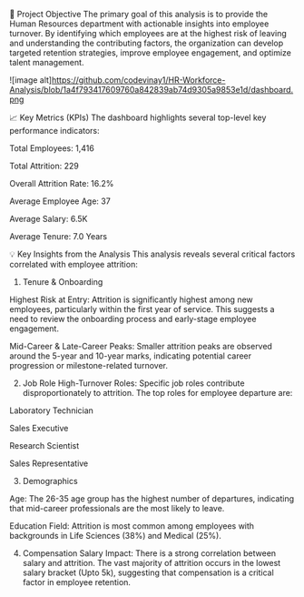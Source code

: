 🚀 Project Objective
The primary goal of this analysis is to provide the Human Resources department with actionable insights into employee turnover. By identifying which employees are at the highest risk of leaving and understanding the contributing factors, the organization can develop targeted retention strategies, improve employee engagement, and optimize talent management.

![image alt]https://github.com/codevinay1/HR-Workforce-Analysis/blob/1a4f793417609760a842839ab74d9305a9853e1d/dashboard.png

📈 Key Metrics (KPIs)
The dashboard highlights several top-level key performance indicators:


Total Employees: 1,416 


Total Attrition: 229 


Overall Attrition Rate: 16.2% 


Average Employee Age: 37 


Average Salary: 6.5K 


Average Tenure: 7.0 Years 

💡 Key Insights from the Analysis
This analysis reveals several critical factors correlated with employee attrition:

1. Tenure & Onboarding

Highest Risk at Entry: Attrition is significantly highest among new employees, particularly within the first year of service. This suggests a need to review the onboarding process and early-stage employee engagement.


Mid-Career & Late-Career Peaks: Smaller attrition peaks are observed around the 5-year and 10-year  marks, indicating potential career progression or milestone-related turnover.


2. Job Role
High-Turnover Roles: Specific job roles contribute disproportionately to attrition. The top roles for employee departure are:

Laboratory Technician 

Sales Executive 


Research Scientist 


Sales Representative 


3. Demographics

Age: The 26-35 age group has the highest number of departures, indicating that mid-career professionals are the most likely to leave.



Education Field: Attrition is most common among employees with backgrounds in Life Sciences (38%) and Medical (25%).


4. Compensation
Salary Impact: There is a strong correlation between salary and attrition. The vast majority of attrition occurs in the lowest salary bracket (Upto 5k), suggesting that compensation is a critical factor in employee retention.
